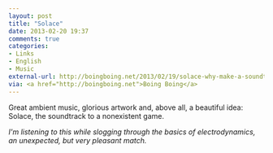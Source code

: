 ```yaml
---
layout: post
title: "Solace"
date: 2013-02-20 19:37
comments: true
categories: 
- Links
- English
- Music
external-url: http://boingboing.net/2013/02/19/solace-why-make-a-soundtrack.html
via: <a href="http://boingboing.net">Boing Boing</a>
---
```

Great ambient music, glorious artwork and, above all, a beautiful idea: Solace, the soundtrack to a nonexistent game.

*I'm listening to this while slogging through the basics of electrodynamics, an unexpected, but very pleasant match.*